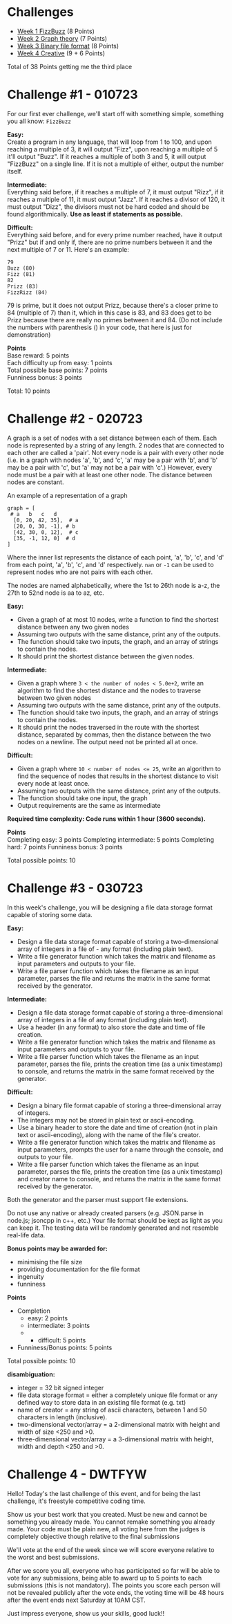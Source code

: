 # Challenges

-   [Week 1 FizzBuzz](#challenge-1---010723) (8 Points)
-   [Week 2 Graph theory](#challenge-2---020723) (7 Points)
-   [Week 3 Binary file format](#challenge-3---030723) (8 Points)
-   [Week 4 Creative](#challenge-4---dwtfyw) (9 + 6 Points)

Total of 38 Points getting me the third place

# Challenge #1 - 010723

For our first ever challenge, we'll start off with something simple, something you all know: `FizzBuzz`

**Easy:**  
Create a program in any language, that will loop from 1 to 100, and upon reaching a multiple of 3, it will output "Fizz", upon reaching a multiple of 5 it'll output "Buzz".
If it reaches a multiple of both 3 and 5, it will output "FizzBuzz" on a single line.
If it is not a multiple of either, output the number itself.

**Intermediate:**  
Everything said before, if it reaches a multiple of 7, it must output "Rizz", if it reaches a multiple of 11, it must output "Jazz".
If it reaches a divisor of 120, it must output "Dizz", the divisors must not be hard coded and should be found algorithmically.
**Use as least if statements as possible.**

**Difficult:**  
Everything said before, and for every prime number reached, have it output "Prizz" but if and only if, there are no prime numbers between it and the next multiple of 7 or 11. Here's an example:

```
79
Buzz (80)
Fizz (81)
82
Prizz (83)
FizzRizz (84)
```

79 is prime, but it does not output Prizz, because there's a closer prime to 84 (multiple of 7) than it, which in this case is 83, and 83 does get to be Prizz because there are really no primes between it and 84. (Do not include the numbers with parenthesis () in your code, that here is just for demonstration)

**Points**  
Base reward: 5 points  
Each difficulty up from easy: 1 points  
Total possible base points: 7 points  
Funniness bonus: 3 points

Total: 10 points

# Challenge #2 - 020723

A graph is a set of nodes with a set distance between each of them. Each node is represented by a string of any length. 2 nodes that are connected to each other are called a 'pair'. Not every node is a pair with every other node (i.e. in a graph with nodes 'a', 'b', and 'c', 'a' may be a pair with 'b', and 'b' may be a pair with 'c', but 'a' may not be a pair with 'c'.) However, every node must be a pair with at least one other node. The distance between nodes are constant.

An example of a representation of a graph

```
graph = [
 # a   b   c   d
  [0, 20, 42, 35],  # a
  [20, 0, 30, -1], # b
  [42, 30, 0, 12],  # c
  [35, -1, 12, 0]  # d
]
```

Where the inner list represents the distance of each point, 'a', 'b', 'c', and 'd' from each point, 'a', 'b', 'c', and 'd' respectively.
`nan` or `-1` can be used to represent nodes who are not pairs with each other.

The nodes are named alphabetically, where the 1st to 26th node is a-z, the 27th to 52nd node is aa to az, etc.

**Easy:**

-   Given a graph of at most 10 nodes, write a function to find the shortest distance between any two given nodes
-   Assuming two outputs with the same distance, print any of the outputs.
-   The function should take two inputs, the graph, and an array of strings to contain the nodes.
-   It should print the shortest distance between the given nodes.

**Intermediate:**

-   Given a graph where `3 < the number of nodes < 5.0e+2`, write an algorithm to find the shortest distance and the nodes to traverse between two given nodes
-   Assuming two outputs with the same distance, print any of the outputs.
-   The function should take two inputs, the graph, and an array of strings to contain the nodes.
-   It should print the nodes traversed in the route with the shortest distance, separated by commas, then the distance between the two nodes on a newline. The output need not be printed all at once.

**Difficult:**

-   Given a graph where `10 < number of nodes <= 25`, write an algorithm to find the sequence of nodes that results in the shortest distance to visit every node at least once.
-   Assuming two outputs with the same distance, print any of the outputs.
-   The function should take one input, the graph
-   Output requirements are the same as intermediate

**Required time complexity: Code runs within 1 hour (3600 seconds).**

**Points**  
Completing easy: 3 points
Completing intermediate: 5 points
Completing hard: 7 points
Funniness bonus: 3 points

Total possible points: 10

# Challenge #3 - 030723

In this week's challenge, you will be designing a file data storage format capable of storing some data.

**Easy:**

-   Design a file data storage format capable of storing a two-dimensional array of integers in a file of - any format (including plain text).
-   Write a file generator function which takes the matrix and filename as input parameters and outputs to your file.
-   Write a file parser function which takes the filename as an input parameter, parses the file and returns the matrix in the same format received by the generator.

**Intermediate:**

-   Design a file data storage format capable of storing a three-dimensional array of integers in a file of any format (including plain text).
-   Use a header (in any format) to also store the date and time of file creation.
-   Write a file generator function which takes the matrix and filename as input parameters and outputs to your file.
-   Write a file parser function which takes the filename as an input parameter, parses the file, prints the creation time (as a unix timestamp) to console, and returns the matrix in the same format received by the generator.

**Difficult:**

-   Design a binary file format capable of storing a three-dimensional array of integers.
-   The integers may not be stored in plain text or ascii-encoding.
-   Use a binary header to store the date and time of creation (not in plain text or ascii-encoding), along with the name of the file's creator.
-   Write a file generator function which takes the matrix and filename as input parameters, prompts the user for a name through the console, and outputs to your file.
-   Write a file parser function which takes the filename as an input parameter, parses the file, prints the creation time (as a unix timestamp) and creator name to console, and returns the matrix in the same format received by the generator.

Both the generator and the parser must support file extensions.

Do not use any native or already created parsers (e.g. JSON.parse in node.js; jsoncpp in c++, etc.)
Your file format should be kept as light as you can keep it.
The testing data will be randomly generated and not resemble real-life data.

**Bonus points may be awarded for:**

-   minimising the file size
-   providing documentation for the file format
-   ingenuity
-   funniness

**Points**

-   Completion
    -   easy: 2 points
    -   intermediate: 3 points
    -   -   difficult: 5 points
-   Funniness/Bonus points: 5 points

Total possible points: 10

**disambiguation:**

-   integer = 32 bit signed integer
-   file data storage format = either a completely unique file format or any defined way to store data in an existing file format (e.g. txt)
-   name of creator = any string of ascii characters, between 1 and 50 characters in length (inclusive).
-   two-dimensional vector/array = a 2-dimensional matrix with height and width of size <250 and >0.
-   three-dimensional vector/array = a 3-dimensional matrix with height, width and depth <250 and >0.

# Challenge 4 - DWTFYW

Hello! Today's the last challenge of this event, and for being the last challenge, it's freestyle competitive coding time.

Show us your best work that you created. Must be new and cannot be something you already made. You cannot remake something you already made. Your code must be plain new, all voting here from the judges is completely objective though relative to the final submissions

We'll vote at the end of the week since we will score everyone relative to the worst and best submissions.

After we score you all, everyone who has participated so far will be able to vote for any submissions, being able to award up to 5 points to each submissions (this is not mandatory). The points you score each person will not be revealed publicly after the vote ends, the voting time will be 48 hours after the event ends next Saturday at 10AM CST.

Just impress everyone, show us your skills, good luck!!

